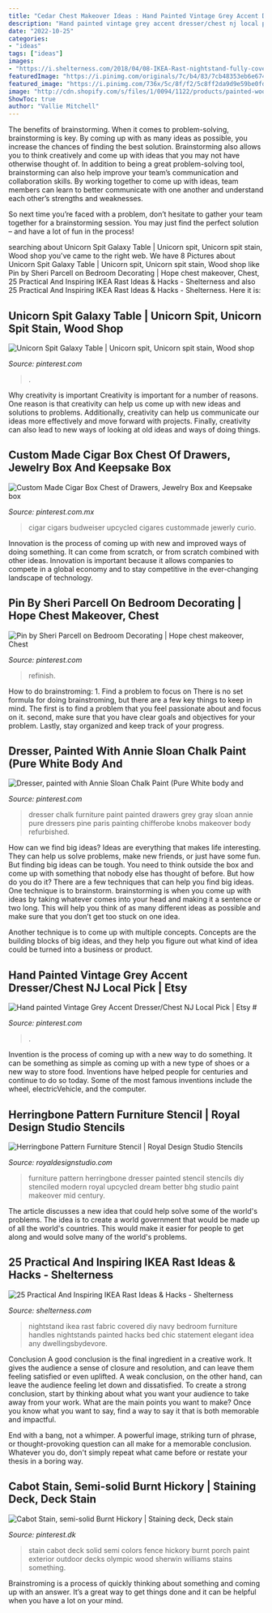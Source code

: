 ```yaml
---
title: "Cedar Chest Makeover Ideas : Hand Painted Vintage Grey Accent Dresser/chest Nj Local Pick"
description: "Hand painted vintage grey accent dresser/chest nj local pick"
date: "2022-10-25"
categories:
- "ideas"
tags: ["ideas"]
images:
- "https://i.shelterness.com/2018/04/08-IKEA-Rast-nightstand-fully-covered-with-navy-fabric-for-a-textural-look-and-with-ring-handles.jpg"
featuredImage: "https://i.pinimg.com/originals/7c/b4/83/7cb48353eb6e674e639e75da2846e4a4.jpg"
featured_image: "https://i.pinimg.com/736x/5c/8f/f2/5c8ff2da9d9e59be0fd4377de9a0786b.jpg"
image: "http://cdn.shopify.com/s/files/1/0094/1122/products/painted-wood-dresser-furniture-stencils-herringbone-pattern_large.jpg?v=1455828567"
ShowToc: true
author: "Vallie Mitchell"
---
```



The benefits of brainstorming.
When it comes to problem-solving, brainstorming is key. By coming up with as many ideas as possible, you increase the chances of finding the best solution. Brainstorming also allows you to think creatively and come up with ideas that you may not have otherwise thought of.
In addition to being a great problem-solving tool, brainstorming can also help improve your team’s communication and collaboration skills. By working together to come up with ideas, team members can learn to better communicate with one another and understand each other’s strengths and weaknesses.

So next time you’re faced with a problem, don’t hesitate to gather your team together for a brainstorming session. You may just find the perfect solution – and have a lot of fun in the process!

	

		
searching about Unicorn Spit Galaxy Table | Unicorn spit, Unicorn spit stain, Wood shop you've came to the right web. We have 8 Pictures about Unicorn Spit Galaxy Table | Unicorn spit, Unicorn spit stain, Wood shop like Pin by Sheri Parcell on Bedroom Decorating | Hope chest makeover, Chest, 25 Practical And Inspiring IKEA Rast Ideas &amp; Hacks - Shelterness and also 25 Practical And Inspiring IKEA Rast Ideas &amp; Hacks - Shelterness. Here it is:
		
    
## Unicorn Spit Galaxy Table | Unicorn Spit, Unicorn Spit Stain, Wood Shop

<img loading=lazy src="https://i.pinimg.com/736x/5c/8f/f2/5c8ff2da9d9e59be0fd4377de9a0786b.jpg" onerror="this.onerror=null;this.src='https://tse1.mm.bing.net/th?id=OIP.vLtjeVJ2tbOmDBBJR9dVsgHaJ3&amp;pid=15.1';" alt="Unicorn Spit Galaxy Table | Unicorn spit, Unicorn spit stain, Wood shop">

_Source: pinterest.com_

>. 

	

Why creativity is important
Creativity is important for a number of reasons. One reason is that creativity can help us come up with new ideas and solutions to problems. Additionally, creativity can help us communicate our ideas more effectively and move forward with projects. Finally, creativity can also lead to new ways of looking at old ideas and ways of doing things.

    
## Custom Made Cigar Box Chest Of Drawers, Jewelry Box And Keepsake Box

<img loading=lazy src="https://i.pinimg.com/originals/7c/b4/83/7cb48353eb6e674e639e75da2846e4a4.jpg" onerror="this.onerror=null;this.src='https://tse4.mm.bing.net/th?id=OIP.Tj_pjSL4uSpKljQWm06sUQHaJ4&amp;pid=15.1';" alt="Custom Made Cigar Box Chest of Drawers, Jewelry Box and Keepsake box">

_Source: pinterest.com.mx_

>cigar cigars budweiser upcycled cigares custommade jewerly curio. 

	

Innovation is the process of coming up with new and improved ways of doing something. It can come from scratch, or from scratch combined with other ideas. Innovation is important because it allows companies to compete in a global economy and to stay competitive in the ever-changing landscape of technology.

    
## Pin By Sheri Parcell On Bedroom Decorating | Hope Chest Makeover, Chest

<img loading=lazy src="https://i.pinimg.com/originals/b9/cd/f0/b9cdf0e7b9605f8812c9627d636522d9.jpg" onerror="this.onerror=null;this.src='https://tse4.mm.bing.net/th?id=OIP.4QspVPihx4LeC5-XU8w1wwHaFY&amp;pid=15.1';" alt="Pin by Sheri Parcell on Bedroom Decorating | Hope chest makeover, Chest">

_Source: pinterest.com_

>refinish. 

	

How to do brainstroming: 1. Find a problem to focus on
There is no set formula for doing brainstroming, but there are a few key things to keep in mind. The first is to find a problem that you feel passionate about and focus on it. second, make sure that you have clear goals and objectives for your problem. Lastly, stay organized and keep track of your progress.

    
## Dresser, Painted With Annie Sloan Chalk Paint (Pure White Body And

<img loading=lazy src="https://i.pinimg.com/736x/57/f1/65/57f165e06e65b462215a676e90280417--grey-drawers-white-and-grey-dresser.jpg?b=t" onerror="this.onerror=null;this.src='https://tse4.mm.bing.net/th?id=OIP.Vd0dnwJt9Fdi0wEXqOabsgHaJ3&amp;pid=15.1';" alt="Dresser, painted with Annie Sloan Chalk Paint (Pure White body and">

_Source: pinterest.com_

>dresser chalk furniture paint painted drawers grey gray sloan annie pure dressers pine paris painting chifferobe knobs makeover body refurbished. 

	

How can we find big ideas?
Ideas are everything that makes life interesting. They can help us solve problems, make new friends, or just have some fun. But finding big ideas can be tough. You need to think outside the box and come up with something that nobody else has thought of before. But how do you do it? There are a few techniques that can help you find big ideas. 
One technique is to brainstorm. brainstorming is when you come up with ideas by taking whatever comes into your head and making it a sentence or two long. This will help you think of as many different ideas as possible and make sure that you don’t get too stuck on one idea. 

Another technique is to come up with multiple concepts. Concepts are the building blocks of big ideas, and they help you figure out what kind of idea could be turned into a business or product.

    
## Hand Painted Vintage Grey Accent Dresser/Chest NJ Local Pick | Etsy #

<img loading=lazy src="https://i.pinimg.com/736x/8d/45/fa/8d45fac6edbc03c8a140491f1d5c8298.jpg" onerror="this.onerror=null;this.src='https://tse2.mm.bing.net/th?id=OIP.hzutyBq-AJFmXamPfpGDCAHaLH&amp;pid=15.1';" alt="Hand painted Vintage Grey Accent Dresser/Chest NJ Local Pick | Etsy #">

_Source: pinterest.com_

>. 

	

Invention is the process of coming up with a new way to do something. It can be something as simple as coming up with a new type of shoes or a new way to store food. Inventions have helped people for centuries and continue to do so today. Some of the most famous inventions include the wheel, electricVehicle, and the computer.

    
## Herringbone Pattern Furniture Stencil | Royal Design Studio Stencils

<img loading=lazy src="http://cdn.shopify.com/s/files/1/0094/1122/products/painted-wood-dresser-furniture-stencils-herringbone-pattern_large.jpg?v=1455828567" onerror="this.onerror=null;this.src='https://tse4.mm.bing.net/th?id=OIP.FNcrcppNqgAA1AraqVemKgHaHa&amp;pid=15.1';" alt="Herringbone Pattern Furniture Stencil | Royal Design Studio Stencils">

_Source: royaldesignstudio.com_

>furniture pattern herringbone dresser painted stencil stencils diy stenciled modern royal upcycled dream better bhg studio paint makeover mid century. 

	

The article discusses a new idea that could help solve some of the world's problems. The idea is to create a world government that would be made up of all the world's countries. This would make it easier for people to get along and would solve many of the world's problems.

    
## 25 Practical And Inspiring IKEA Rast Ideas &amp; Hacks - Shelterness

<img loading=lazy src="https://i.shelterness.com/2018/04/08-IKEA-Rast-nightstand-fully-covered-with-navy-fabric-for-a-textural-look-and-with-ring-handles.jpg" onerror="this.onerror=null;this.src='https://tse3.mm.bing.net/th?id=OIP.ehcj4s7z72kyyu_bXTO1kQHaLH&amp;pid=15.1';" alt="25 Practical And Inspiring IKEA Rast Ideas &amp; Hacks - Shelterness">

_Source: shelterness.com_

>nightstand ikea rast fabric covered diy navy bedroom furniture handles nightstands painted hacks bed chic statement elegant idea any dwellingsbydevore. 

	

Conclusion
A good conclusion is the final ingredient in a creative work. It gives the audience a sense of closure and resolution, and can leave them feeling satisfied or even uplifted. A weak conclusion, on the other hand, can leave the audience feeling let down and dissatisfied.
To create a strong conclusion, start by thinking about what you want your audience to take away from your work. What are the main points you want to make? Once you know what you want to say, find a way to say it that is both memorable and impactful.

End with a bang, not a whimper. A powerful image, striking turn of phrase, or thought-provoking question can all make for a memorable conclusion. Whatever you do, don't simply repeat what came before or restate your thesis in a boring way.

    
## Cabot Stain, Semi-solid Burnt Hickory | Staining Deck, Deck Stain

<img loading=lazy src="https://i.pinimg.com/736x/f2/13/c8/f213c852dea87b20ed642a3caeab1376--porch-stain-fence-stain.jpg" onerror="this.onerror=null;this.src='https://tse2.mm.bing.net/th?id=OIP.Rpre7hHIujR4L1QJNeRxuAHaJ3&amp;pid=15.1';" alt="Cabot Stain, semi-solid Burnt Hickory | Staining deck, Deck stain">

_Source: pinterest.dk_

>stain cabot deck solid semi colors fence hickory burnt porch paint exterior outdoor decks olympic wood sherwin williams stains something. 

	

Brainstroming is a process of quickly thinking about something and coming up with an answer. It’s a great way to get things done and it can be helpful when you have a lot on your mind.

